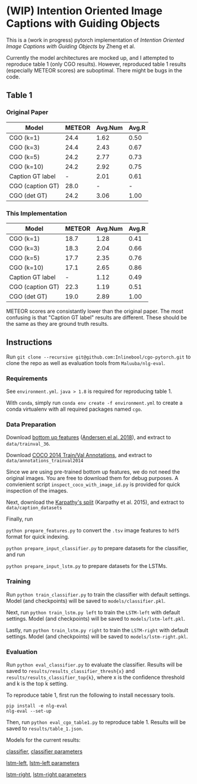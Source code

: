 #  (WIP) Intention Oriented Image Captions with Guiding Objects

This is a (work in progress) pytorch implementation of _Intention Oriented Image Captions with Guiding Objects_ by Zheng et al.

Currently the model architectures are mocked up, and I attempted to reproduce table 1 (only CGO results). However, reproduced table 1 results (especially METEOR scores) are suboptimal. There might be bugs in the code.

## Table 1

### Original Paper

| Model            | METEOR | Avg.Num | Avg.R |
| ---------------- | ------ | ------- | ----- |
| CGO (k=1)        | 24.4   | 1.62    | 0.50  |
| CGO (k=3)        | 24.4   | 2.43    | 0.67  |
| CGO (k=5)        | 24.2   | 2.77    | 0.73  |
| CGO (k=10)       | 24.2   | 2.92    | 0.75  |
| Caption GT label | -      | 2.01    | 0.61  |
| CGO (caption GT) | 28.0   | -       | -     |
| CGO (det GT)     | 24.2   | 3.06    | 1.00  |

### This Implementation

| Model            | METEOR | Avg.Num | Avg.R |
| ---------------- | ------ | ------- | ----- |
| CGO (k=1)        | 18.7   | 1.28    | 0.41  |
| CGO (k=3)        | 18.3   | 2.04    | 0.66  |
| CGO (k=5)        | 17.7   | 2.35    | 0.76  |
| CGO (k=10)       | 17.1   | 2.65    | 0.86  |
| Caption GT label | -      | 1.12    | 0.49  |
| CGO (caption GT) | 22.3   | 1.19    | 0.51  |
| CGO (det GT)     | 19.0   | 2.89    | 1.00  |

METEOR scores are consistantly lower than the original paper. The most confusing is that "Caption GT label" results are different. These should be the same as they are ground truth results. 

## Instructions

Run `git clone --recursive git@github.com:Inlinebool/cgo-pytorch.git` to clone the repo as well as evaluation tools from `Maluuba/nlg-eval`.

### Requirements

See `environment.yml`. `java > 1.8` is required for reproducing table 1.

With `conda`, simply run `conda env create -f environment.yml` to create a conda virtualenv with all required packages named `cgo`.

### Data Preparation

Download [bottom up features](https://storage.googleapis.com/up-down-attention/trainval_36.zip) ([Andersen el al. 2018](https://github.com/peteanderson80/bottom-up-attention)), and extract to `data/trainval_36`.

Download [COCO 2014 Train/Val Annotations](http://images.cocodataset.org/annotations/annotations_trainval2014.zip), and extract to `data/annotations_trainval2014`

Since we are using pre-trained bottom up features, we do not need the original images. You are free to download them for debug purposes. A convienient script `inspect_coco_with_image_id.py` is provided for quick inspection of the images.

Next, download the [Karpathy's split](https://cs.stanford.edu/people/karpathy/deepimagesent/caption_datasets.zip) (Karpathy et al. 2015), and extract to `data/caption_datasets`

Finally, run 

`python prepare_features.py` to convert the `.tsv` image features to `hdf5` format for quick indexing.

`python prepare_input_classifier.py` to prepare datasets for the classifier, and run

`python prepare_input_lstm.py` to prepare datasets for the LSTMs.

### Training

Run `python train_classifier.py` to train the classifier with default settings. Model (and checkpoints) will be saved to `models/classifier.pkl`.


Next, run `python train_lstm.py left` to train the `LSTM-left` with default settings. Model (and checkpoints) will be saved to `models/lstm-left.pkl`.

Lastly, run `python train_lstm.py right` to train the `LSTM-right` with default settings. Model (and checkpoints) will be saved to `models/lstm-right.pkl`.

### Evaluation

Run `python eval_classifier.py` to evaluate the classifier. Results will be saved to `results/results_classifier_thresh{x}` and `results/results_classifier_top{k}`, where x is the confidence threshold and k is the top k setting.

To reproduce table 1, first run the following to install necessary tools.

```
pip install -e nlg-eval
nlg-eval --set-up
``` 

Then, run `python eval_cgo_table1.py` to reproduce table 1. Results will be saved to `results/table_1.json`.

Models for the current results:

[classifier](https://drive.google.com/file/d/12rHjAKwOBygR4GeCIdO_XTwGo_JIs7TW/view?usp=sharing), [classifier parameters](https://drive.google.com/file/d/1QNjOQy7hZY6c1sFVVEHkQHpzgGrrxsVO/view?usp=sharing)

[lstm-left](https://drive.google.com/file/d/1xxIBT4Xv0lgp3UqO0TZhFMAXJ2tcF0Wt/view?usp=sharing), [lstm-left parameters](https://drive.google.com/file/d/1a8rcUIpWNroDYwjMb5yIKkvt68RDYEcy/view?usp=sharing)

[lstm-right](https://drive.google.com/file/d/1wvwV_DvT5_fYRwqZziiEtfw4_FvCFhzN/view?usp=sharing), [lstm-right parameters](https://drive.google.com/file/d/1eG2Van3fwxxRJ88m7veEti5vOHZRQ2lj/view?usp=sharing)

